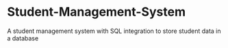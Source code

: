 # Student-Management-System
A student management system with SQL integration to store student data in a database
